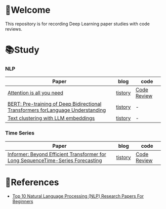 # 🫡Welcome

This repository is for recording Deep Learning paper studies with code reviews.

# 📚Study
### NLP
|Paper|blog|code|
|----|----|----|
|[Attention is all you need](https://arxiv.org/abs/1706.03762)|[tistory](https://song9ski-program.tistory.com/entry/%EB%85%BC%EB%AC%B8%EB%A6%AC%EB%B7%B0-Attention-is-all-you-need)|[Code Review](https://github.com/skier-song9/DL_study/blob/master/codes/nlp/Attention_is_all_you_need_(ko_en).ipynb)|
|[BERT: Pre-training of Deep Bidirectional Transformers forLanguage Understanding](https://arxiv.org/abs/1810.04805)|[tistory](https://song9ski-program.tistory.com/entry/%EB%85%BC%EB%AC%B8-%EB%A6%AC%EB%B7%B0-BERT-Pre-training-of-Deep-Bidirectional-Transformers-forLanguage-Understanding)|-|
|[Text clustering with LLM embeddings](https://arxiv.org/abs/2403.15112)|[tistory](https://song9ski-program.tistory.com/entry/%EB%85%BC%EB%AC%B8%EB%A6%AC%EB%B7%B0-Text-clustering-with-LLM-embeddings)|-|

### Time Series
|Paper|blog|code|
|----|----|----|
|[Informer: Beyond Efficient Transformer for Long SequenceTime-Series Forecasting](https://arxiv.org/abs/2012.07436)|[tistory](https://song9ski-program.tistory.com/entry/%EB%85%BC%EB%AC%B8%EB%A6%AC%EB%B7%B0-Informer-Beyond-Efficient-Transformer-for-Long-SequenceTime-Series-Forecasting)|[Code Review](https://github.com/skier-song9/DL_study/blob/master/ppt/Informer_code_review.pdf)|

# 📰References
- [Top 10 Natural Language Processing (NLP) Research Papers For Beginners](https://medium.com/@neri.vvo/top-10-natural-language-processing-nlp-research-papers-for-beginners-79c1dd200e5e)
